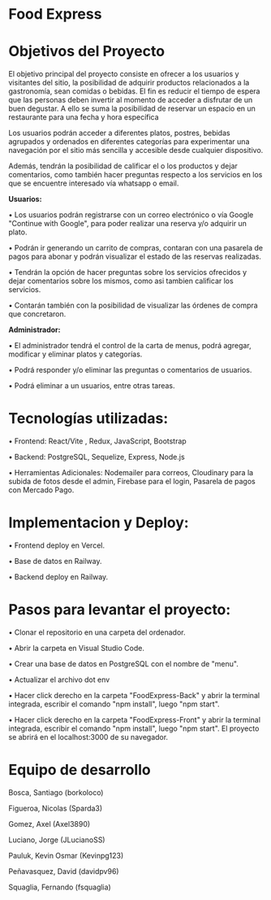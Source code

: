 # Food Express

# Objetivos del Proyecto

El objetivo principal del proyecto consiste en ofrecer a los usuarios y visitantes del sitio, la posibilidad de adquirir productos relacionados a la gastronomía, sean comidas o bebidas. El fin es reducir el tiempo de espera que las personas deben invertir al momento de acceder a disfrutar de un buen degustar. A ello se suma la posibilidad de reservar un espacio en un restaurante para una fecha y hora específica

Los usuarios podrán acceder a diferentes platos, postres, bebidas agrupados y ordenados en diferentes categorías para experimentar una navegación por el sitio más sencilla y accesible desde cualquier dispositivo.

Además, tendrán la posibilidad de calificar el o los productos y dejar comentarios, como también hacer preguntas respecto a los servicios en los que se encuentre interesado vía whatsapp o email.

**Usuarios:**

•	Los usuarios podrán registrarse con un correo electrónico o vía Google "Continue with Google", para poder realizar una reserva y/o adquirir un plato.

• 	Podrán ir generando un carrito de compras, contaran con una pasarela de pagos para abonar y podrán visualizar el estado de las reservas realizadas.

•	Tendrán la opción de hacer preguntas sobre los servicios ofrecidos y dejar comentarios sobre los mismos, como asi tambien calificar los servicios.

•	Contarán también con la posibilidad de visualizar las órdenes de compra que concretaron.

**Administrador:**

•	El administrador tendrá el control de la carta de menus, podrá agregar, modificar y eliminar platos y categorías. 

•	Podrá responder y/o eliminar las preguntas o comentarios de usuarios. 

•	Podrá eliminar a un usuarios, entre otras tareas.


# Tecnologías utilizadas:

•	Frontend: React/Vite , Redux, JavaScript, Bootstrap

•	Backend: PostgreSQL, Sequelize, Express, Node.js

•	Herramientas Adicionales: Nodemailer para correos, Cloudinary para la subida de fotos desde el admin, Firebase para el login, Pasarela de pagos con Mercado Pago.


 # Implementacion y Deploy:

 •	Frontend deploy en Vercel.
 
 •	Base de datos en Railway.
 
 • Backend deploy en Railway.


 # Pasos para levantar el proyecto:

•	Clonar el repositorio en una carpeta del ordenador.

•	Abrir la carpeta en Visual Studio Code.

•	Crear una base de datos en PostgreSQL con el nombre de "menu".

•	Actualizar el archivo dot env 

•	Hacer click derecho en la carpeta "FoodExpress-Back" y abrir la terminal integrada, escribir el comando "npm install", luego "npm start".

•	Hacer click derecho en la carpeta "FoodExpress-Front" y abrir la terminal integrada, escribir el comando "npm install", luego "npm start". El proyecto se abrirá en el localhost:3000 de su navegador.





# Equipo de desarrollo

Bosca, Santiago (borkoloco)

Figueroa, Nicolas (Sparda3)

Gomez, Axel (Axel3890)

Luciano, Jorge (JLucianoSS)

Pauluk, Kevin Osmar (Kevinpg123)

Peñavasquez, David (davidpv96)

Squaglia, Fernando (fsquaglia)
